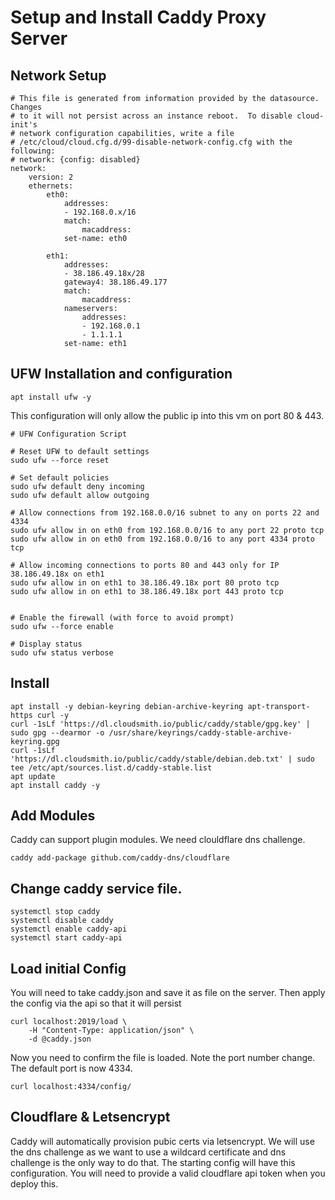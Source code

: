 # Setup and Install Caddy Proxy Server

## Network Setup

```
# This file is generated from information provided by the datasource.  Changes
# to it will not persist across an instance reboot.  To disable cloud-init's
# network configuration capabilities, write a file
# /etc/cloud/cloud.cfg.d/99-disable-network-config.cfg with the following:
# network: {config: disabled}
network:
    version: 2
    ethernets:
        eth0:
            addresses:
            - 192.168.0.x/16
            match:
                macaddress:
            set-name: eth0

        eth1:
            addresses:
            - 38.186.49.18x/28
            gateway4: 38.186.49.177
            match:
                macaddress:
            nameservers:
                addresses:
                - 192.168.0.1
                - 1.1.1.1
            set-name: eth1
```

## UFW Installation and configuration

```
apt install ufw -y
```

This configuration will only allow the public ip into this vm on port 80 & 443.

```
# UFW Configuration Script

# Reset UFW to default settings
sudo ufw --force reset

# Set default policies
sudo ufw default deny incoming
sudo ufw default allow outgoing

# Allow connections from 192.168.0.0/16 subnet to any on ports 22 and 4334
sudo ufw allow in on eth0 from 192.168.0.0/16 to any port 22 proto tcp
sudo ufw allow in on eth0 from 192.168.0.0/16 to any port 4334 proto tcp

# Allow incoming connections to ports 80 and 443 only for IP 38.186.49.18x on eth1
sudo ufw allow in on eth1 to 38.186.49.18x port 80 proto tcp
sudo ufw allow in on eth1 to 38.186.49.18x port 443 proto tcp


# Enable the firewall (with force to avoid prompt)
sudo ufw --force enable

# Display status
sudo ufw status verbose
```

## Install

```
apt install -y debian-keyring debian-archive-keyring apt-transport-https curl -y
curl -1sLf 'https://dl.cloudsmith.io/public/caddy/stable/gpg.key' | sudo gpg --dearmor -o /usr/share/keyrings/caddy-stable-archive-keyring.gpg
curl -1sLf 'https://dl.cloudsmith.io/public/caddy/stable/debian.deb.txt' | sudo tee /etc/apt/sources.list.d/caddy-stable.list
apt update
apt install caddy -y

```

## Add Modules

Caddy can support plugin modules. We need clouldflare dns challenge.

```
caddy add-package github.com/caddy-dns/cloudflare

```

## Change caddy service file.

```
systemctl stop caddy
systemctl disable caddy
systemctl enable caddy-api
systemctl start caddy-api

```

## Load initial Config

You will need to take caddy.json and save it as file on the server. Then apply the config via the api so that it will persist

```
curl localhost:2019/load \
	-H "Content-Type: application/json" \
	-d @caddy.json
```

Now you need to confirm the file is loaded. Note the port number change. The default port is now 4334.

```
curl localhost:4334/config/

```

## Cloudflare & Letsencrypt

Caddy will automatically provision pubic certs via letsencrypt. We will use the dns challenge as we want to use a wildcard certificate and dns challenge is the only way to do that. The starting config will have this configuration. You will need to provide a valid cloudflare api token when you deploy this.
